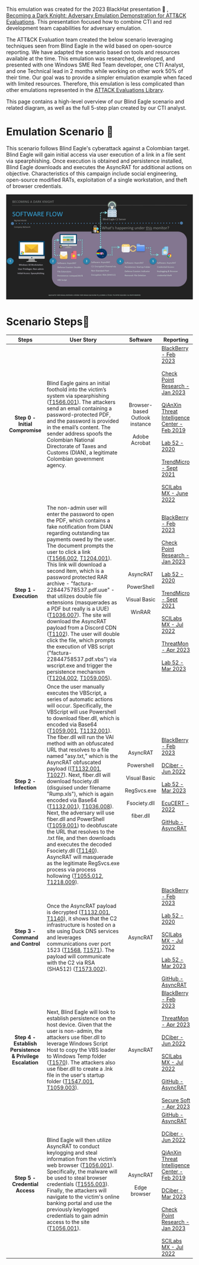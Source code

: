 This emulation was created for the 2023 BlackHat presentation 🎩 , [Becoming a Dark Knight: Adversary Emulation Demonstration for ATT&CK Evaluations](https://www.blackhat.com/us-23/briefings/schedule/#becoming-a-dark-knight-adversary-emulation-demonstration-for-attck-evaluations-33209). This presentation focused how to combine CTI and red development team capabilities for adversary emulation.

The ATT&CK Evaluation team created the below scenario leveraging techniques seen from Blind Eagle in the wild based on open-source reporting. We have adapted the scenario based on tools and resources available at the time. This emulation was researched, developed, and presented with one Windows SME Red Team developer, one CTI Analyst, and one Technical lead in 2 months while working on other work 50% of their time. Our goal was to provide a simpler emulation example when faced with limited resources. Therefore, this emulation is less complicated than other emulations represented in the [ATTACK Evaluations Library](https://github.com/attackevals/ael).

This page contains a high-level overview of our Blind Eagle scenario and related diagram, as well as the full 5-step plan created by our CTI analyst.

# Emulation Scenario 📖

This scenario follows Blind Eagle's cyberattack against a Colombian target. Blind Eagle will gain initial access via user execution of a link in a file sent via spearphishing. Once execution is obtained and persistence installed, Blind Eagle downloads and executes the AsyncRAT for additional actions on objective. Characteristics of this campaign include social engineering, open-source modified RATs, exploitation of a single workstation, and theft of browser credentials.

![Software Flow Diagram](software_flow_diagram.JPG)

# Scenario Steps👣

| Steps | User Story | Software | Reporting |
| :----: | ----- | :-----: | ------ |
| **Step 0 - Initial Compromise** | Blind Eagle gains an initial foothold into the victim’s system via spearphishing ([T1566.001](https://attack.mitre.org/techniques/T1566/001/)). The attackers send an email containing a password-protected PDF, and the password is provided in the email’s content. The sender address spoofs the Colombian National Directorate of Taxes and Customs (DIAN), a legitimate Colombian government agency.|Browser-based Outlook instance <br> <br> Adobe Acrobat| [BlackBerry - Feb 2023](https://blogs.blackberry.com/en/2023/02/blind-eagle-apt-c-36-targets-colombia) <br> <br> [Check Point Research - Jan 2023](https://research.checkpoint.com/2023/blindeagle-targeting-ecuador-with-sharpened-tools/) <br> <br> [QiAnXin Threat Intelligence Center - Feb 2019](https://web.archive.org/web/20190625182633/https://ti.360.net/blog/articles/apt-c-36-continuous-attacks-targeting-colombian-government-institutions-and-corporations-en/) <br> <br> [Lab 52 - 2020](https://lab52.io/blog/apt-c-36-new-anti-detection-tricks/) <br> <br> [TrendMicro - Sept 2021](https://www.trendmicro.com/en_us/research/21/i/apt-c-36-updates-its-long-term-spam-campaign-against-south-ameri.html) <br> <br> [SCILabs MX - June 2022](https://blog.scilabs.mx/malware-campaign-attributed-to-apt-c-36-context-and-iocs-update-june-2022/) <br>|
| **Step 1 - Execution** | The non-admin user will enter the password to open the PDF, which contains a fake notification from DIAN regarding outstanding tax payments owed by the user. The document prompts the user to click a link ([T1566.002](https://attack.mitre.org/techniques/T1566/002/), [T1204.001](https://attack.mitre.org/techniques/T1204/001/)). This link will download a second item, which is a password protected RAR archive - "factura-228447578537.pdf.uue" - that utilizes double file extensions (masquerades as a PDF but really is a UUE) ([T1036.007](https://attack.mitre.org/techniques/T1036/007/)). The site will download the AsyncRAT payload from a Discord CDN ([T1102](https://attack.mitre.org/techniques/T1102/)). The user will double click the file, which prompts the execution of VBS script ("factura-22844758537.pdf.vbs") via wscript.exe and trigger the persistence mechanism ([T1204.002](https://attack.mitre.org/techniques/T1204/002/), [T1059.005](https://attack.mitre.org/techniques/T1059/005/)).| AsyncRAT <br> <br> PowerShell <br> <br> Visual Basic <br> <br> WinRAR | [BlackBerry - Feb 2023](https://blogs.blackberry.com/en/2023/02/blind-eagle-apt-c-36-targets-colombia) <br> <br> [Check Point Research - Jan 2023](https://research.checkpoint.com/2023/blindeagle-targeting-ecuador-with-sharpened-tools/) <br> <br> [Lab 52 - 2020](https://lab52.io/blog/apt-c-36-new-anti-detection-tricks/) <br> <br> [TrendMicro - Sept 2021](https://www.trendmicro.com/en_us/research/21/i/apt-c-36-updates-its-long-term-spam-campaign-against-south-ameri.html) <br> <br> [SCILabs MX - Jul 2022](https://blog.scilabs.mx/malware-campaign-attributed-to-apt-c-36-context-and-iocs-update-june-2022/) <br> <br> [ThreatMon - Apr 2023](https://web.archive.org/web/20230421020841/https://threatmon.io/wp-content/uploads/2023/04/APT_Blind_Eagles_Malware_Arsenal_Technical_Analysis_of_the_New.pdf) <br> <br> [Lab 52 - Mar 2023](https://lab52.io/blog/apt-c-36-from-njrat-to-apt-c-36/) |
| **Step 2 - Infection** | Once the user manually executes the VBScript, a series of automatic actions will occur. Specifically, the VBScript will use Powershell to download fiber.dll, which is encoded via Base64 ([T1059.001](https://attack.mitre.org/techniques/T1059/001/), [T1132.001](https://attack.mitre.org/techniques/T1132/001/)). The fiber.dll will run the VAI method with an obfuscated URL that resolves to a file named "asy.txt," which is the AsyncRAT obfuscated payload ([[T1132.001](https://attack.mitre.org/techniques/T1132/001/), [T1027](https://attack.mitre.org/techniques/T1027/)). Next, fiber.dll will download fsociety.dll (disguised under filename "Rump.xls"), which is again encoded via Base64 ([T1132.001](https://attack.mitre.org/techniques/T1132/001/)), [T1036.008](https://attack.mitre.org/techniques/T1036/008/)). Next, the adversary will use fiber.dll and PowerShell ([T1059.001](https://attack.mitre.org/techniques/T1059/001/)) to deobfuscate the URL that resolves to the .txt file, and then downloads and executes the decoded Fsociety.dll ([T1140](https://attack.mitre.org/techniques/T1140/)). AsyncRAT will masquerade as the legitimate RegSvcs.exe process via process hollowing ([T1055.012](https://attack.mitre.org/techniques/T1055/012/), [T1218.009](https://attack.mitre.org/techniques/T1218/009/)). | AsyncRAT <br> <br> Powershell <br> <br> Visual Basic <br> <br> RegSvcs.exe <br> <br> Fsociety.dll <br> <br> fiber.dll |[BlackBerry - Feb 2023](https://blogs.blackberry.com/en/2023/02/blind-eagle-apt-c-36-targets-colombia) <br> <br> [DCiber - Jun 2022](https://dciber.org/analisando-asyncrat-distribuido-na-colombia/) <br> <br> [Lab 52 - Mar 2023](https://lab52.io/blog/apt-c-36-from-njrat-to-apt-c-36/) <br> <br> [EcuCERT - 2022](https://www.ecucert.gob.ec/wp-content/uploads/2022/03/alerta-APTs-2022-03-23.pdf) <br> <br> [GitHub - AsyncRAT](https://github.com/NYAN-x-CAT/AsyncRAT-C-Sharp) <br> |
| **Step 3 - Command and Control** | Once the AsyncRAT payload is decrypted ([T1132.001](https://attack.mitre.org/techniques/T1132/001/), [T1140](https://attack.mitre.org/techniques/T1140/)), it shows that the C2 infrastructure is hosted on a site using Duck DNS services and leverages communications over port 1523 ([T1568](https://attack.mitre.org/techniques/T1568/), [T1571](https://attack.mitre.org/techniques/T1571/)). The payload will communicate with the C2 via RSA (SHA512) ([T1573.002](https://attack.mitre.org/techniques/T1573/002/)). | AsyncRAT | [BlackBerry - Feb 2023](https://blogs.blackberry.com/en/2023/02/blind-eagle-apt-c-36-targets-colombia) <br> <br> [Lab 52 - 2020](https://lab52.io/blog/apt-c-36-new-anti-detection-tricks/) <br> <br> [SCILabs MX - Jul 2022](https://blog.scilabs.mx/malware-campaign-attributed-to-apt-c-36-context-and-iocs-update-june-2022/) <br> <br> [Lab 52 - Mar 2023](https://lab52.io/blog/apt-c-36-from-njrat-to-apt-c-36/) <br> <br> [GitHub - AsyncRAT](https://github.com/NYAN-x-CAT/AsyncRAT-C-Sharp) |
| **Step 4 - Establish Persistence & Privilege Escalation** | Next, Blind Eagle will look to establish persistence on the host device. Given that the user is non-admin, the attackers use fiber.dll to leverage Windows Script Host to copy the VBS loader to Windows Temp folder ([T1570](https://attack.mitre.org/techniques/T1570/)). The attackers also use fiber.dll to create a .lnk file in the user's startup folder ([T1547.001](https://attack.mitre.org/techniques/T1547/001/), [T1059.003](https://attack.mitre.org/techniques/T1059/003/)). | AsyncRAT | [BlackBerry - Feb 2023](https://blogs.blackberry.com/en/2023/02/blind-eagle-apt-c-36-targets-colombia) <br> <br> [ThreatMon - Apr 2023](https://web.archive.org/web/20230421020841/https://threatmon.io/wp-content/uploads/2023/04/APT_Blind_Eagles_Malware_Arsenal_Technical_Analysis_of_the_New.pdf)  <br> <br> [DCiber - Jun 2022](https://dciber.org/analisando-asyncrat-distribuido-na-colombia/) <br> <br> [SCILabs MX - Jul 2022](https://blog.scilabs.mx/malware-campaign-attributed-to-apt-c-36-context-and-iocs-update-june-2022/) <br> <br> [GitHub - AsyncRAT](https://github.com/NYAN-x-CAT/AsyncRAT-C-Sharp) <br> <br> [Secure Soft - Apr 2023](https://www.securesoftcorp.com/es/w/novedades/ss_alert292) |
| **Step 5 - Credential Access** | Blind Eagle will then utilize AsyncRAT to conduct keylogging and steal information from the victim’s web browser ([T1056.001](https://attack.mitre.org/techniques/T1056/001/)). Specifically, the malware will be used to steal browser credentials ([T1555.003](https://attack.mitre.org/techniques/T1555/003/)). Finally, the attackers will navigate to the victim's online banking portal and use the previously keylogged credentials to gain admin access to the site ([T1056.001](https://attack.mitre.org/techniques/T1056/001/)). | AsyncRAT <br> <br> Edge browser | [GitHub - AsyncRAT](https://github.com/NYAN-x-CAT/AsyncRAT-C-Sharp) <br> <br> [DCiber - Jun 2022](https://dciber.org/analisando-asyncrat-distribuido-na-colombia/) <br> <br> [QiAnXin Threat Intelligence Center - Feb 2019](https://web.archive.org/web/20190625182633/https://ti.360.net/blog/articles/apt-c-36-continuous-attacks-targeting-colombian-government-institutions-and-corporations-en/) <br> <br> [DCiber - Mar 2023](https://dciber.org/apt-c-36-ataques-continuos-direcionados-a-instituicoes-e-corporacoes-do-governo-colombiano/) <br> <br> [Check Point Research - Jan 2023](https://research.checkpoint.com/2023/blindeagle-targeting-ecuador-with-sharpened-tools/) <br> <br> [SCILabs MX - Jul 2022](https://blog.scilabs.mx/malware-campaign-attributed-to-apt-c-36-context-and-iocs-update-june-2022/) <br>
